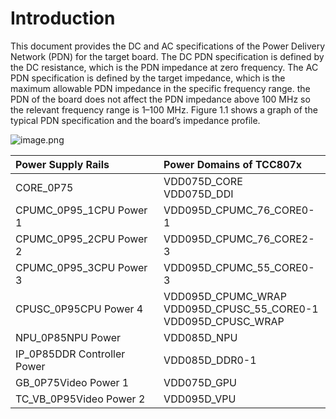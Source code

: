 
# Introduction

This document provides the DC and AC specifications of the Power Delivery Network (PDN) for the target board.
The DC PDN specification is defined by the DC resistance, which is the PDN impedance at zero frequency.
The AC PDN specification is defined by the target impedance, which is the maximum allowable PDN impedance in the specific frequency range. the PDN of the board does not affect the PDN impedance above 100 MHz so the relevant frequency range is 1–100 MHz.
Figure 1.1 shows a graph of the typical PDN specification and the board’s impedance profile.

![image.png](attachment:703eeee7-ab33-46a8-b3e7-d77d430e6b7b:image.png)

| Power Supply Rails         | Power Domains of TCC807x            |
|:----------------------------|:------------------------------------|
| CORE_0P75                   | VDD075D_CORE <br> VDD075D_DDI       |
| CPUMC_0P95_1CPU Power 1     | VDD095D_CPUMC_76_CORE0-1            |
| CPUMC_0P95_2CPU Power 2     | VDD095D_CPUMC_76_CORE2-3            |
| CPUMC_0P95_3CPU Power 3     | VDD095D_CPUMC_55_CORE0-3            |
| CPUSC_0P95CPU Power 4       | VDD095D_CPUMC_WRAP <br> VDD095D_CPUSC_55_CORE0-1 <br> VDD095D_CPUSC_WRAP |
| NPU_0P85NPU Power           | VDD085D_NPU                        |
| IP_0P85DDR Controller Power | VDD085D_DDR0-1                     |
| GB_0P75Video Power 1        | VDD075D_GPU                        |
| TC_VB_0P95Video Power 2     | VDD095D_VPU                        |
